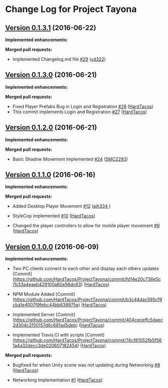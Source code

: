 # Change Log for Project Tayona

## [Version 0.1.3.1](https://github.com/HardTacos/ProjectTayona/pull/29) (2016-06-22)

**Implemented enhancements:**

**Merged pull requests:**

- Implemented Changelog.md file [\#29](https://github.com/HardTacos/ProjectTayona/pull/29) ([yd322](https://github.com/yd322))


## [Version 0.1.3.0](https://github.com/HardTacos/ProjectTayona/pull/28) (2016-06-21)

**Implemented enhancements:**

**Merged pull requests:**

- Fixed Player Prefabs Bug in Login and Registration [\#28](https://github.com/HardTacos/ProjectTayona/pull/28) ([HardTacos](https://github.com/HardTacos))
- This commit implements Login and Registration [\#27](https://github.com/HardTacos/ProjectTayona/pull/27) ([HardTacos](https://github.com/etang93))


## [Version 0.1.2.0](https://github.com/HardTacos/ProjectTayona/pull/24) (2016-06-21)

**Implemented enhancements:**

**Merged pull requests:**

- Basic Shadow Movement Implemented [\#24](https://github.com/HardTacos/ProjectTayona/pull/24) ([SMC2293](https://github.com/SMC2293))


## [Version 0.1.1.0](https://github.com/HardTacos/ProjectTayona/pull/12) (2016-06-16)

**Implemented enhancements:**


**Merged pull requests:**

- Added Desktop Player Movement [\#12](https://github.com/HardTacos/ProjectTayona/pull/12) ([ajh334 ](https://github.com/ajh334 ))

- StyleCop implemented [\#10](https://github.com/HardTacos/ProjectTayona/pull/10) ([HardTacos](https://github.com/HardTacos))

- Changed the player controllers to allow for mobile player movement [\#9](https://github.com/HardTacos/ProjectTayona/pull/9) ([HardTacos](https://github.com/HardTacos))


## [Version 0.1.0.0](https://github.com/HardTacos/ProjectTayona/pull/8) (2016-06-09)

**Implemented enhancements:**

- Two PC clients connect to each other and display each others updates [Commit] (https://github.com/HardTacos/ProjectTayona/commit/fd14e20c736e5c7b33a4eaeb429100a60e56dc63) ([HardTacos](https://github.com/HardTacos))

- NPM Module Added [Commit] (https://github.com/HardTacos/ProjectTayona/commit/b3c44dac595cf9cba1e4007f9febc44bb638975e) ([HardTacos](https://github.com/HardTacos))

- Implemented Server [Commit] (https://github.com/HardTacos/ProjectTayona/commit/404ceceffc5daec2d304c2f50157d6c681ad5deb) ([HardTacos](https://github.com/HardTacos))

- Implemented Travis.CI with scripts [Commit] (https://github.com/HardTacos/ProjectTayona/commit/74cf81052fb5f561a4a32decc3de020607182454) ([HardTacos](https://github.com/HardTacos))

**Merged pull requests:**

- Bugfixed for when Unity scene was not updating during Networking [\#8](https://github.com/HardTacos/ProjectTayona/pull/8) ([HardTacos](https://github.com/HardTacos))

- Networking Implementation [\#1](https://github.com/HardTacos/ProjectTayona/pull/1) ([HardTacos](https://github.com/HardTacos))

